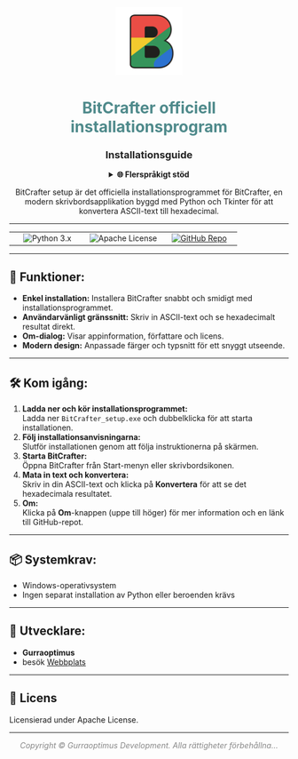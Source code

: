 <div align="center">

<img src="https://raw.githubusercontent.com/gurraoptimus/BitCrafter/gh-page/assets/BitCrafter%20(2).png" alt="BitCrafter Logo" width="120" />

# <span style="color:#4F8A8B;">BitCrafter officiell installationsprogram</span>
### <span style="font-size:1.1em; color:#222;">Installationsguide</span>

<details>
<summary><b>🌐 Flerspråkigt stöd</b></summary>

BitCrafter README finns på flera språk:

- [English](../README.md)
- [Svenska](/Multi-language/README.sv.md) (aktuell)
- [한국어](/Multi-language/README.ko.md)
- [Norsk](/Multi-language/README.no.md)

Vill du bidra med en översättning? Skapa en ny `README.[lang].md`-fil och skicka en pull request.
</details>

BitCrafter setup är det officiella installationsprogrammet för BitCrafter, en modern skrivbordsapplikation byggd med Python och Tkinter för att konvertera ASCII-text till hexadecimal.

</div>

---

<div align="center">

<table>
    <tr>
        <td align="center" width="33%">
            <img src="https://img.shields.io/badge/Python-3.x-blue?logo=python" alt="Python 3.x" />
        </td>
        <td align="center" width="33%">
            <img src="https://img.shields.io/badge/License-Apache-green.svg" alt="Apache License" />
        </td>
        <td align="center" width="33%">
            <a href="https://github.com/gurraoptimus/BitCrafter/tree/gh-page">
                <img src="https://img.shields.io/badge/GitHub-Repository-black?logo=github" alt="GitHub Repo" />
            </a>
        </td>
    </tr>
</table>

</div>

---

## 🚀 Funktioner:

- **Enkel installation:** Installera BitCrafter snabbt och smidigt med installationsprogrammet.
- **Användarvänligt gränssnitt:** Skriv in ASCII-text och se hexadecimalt resultat direkt.
- **Om-dialog:** Visar appinformation, författare och licens.
- **Modern design:** Anpassade färger och typsnitt för ett snyggt utseende.

---

## 🛠️ Kom igång:

<ol>
    <li>
        <b>Ladda ner och kör installationsprogrammet:</b><br>
        Ladda ner <code>BitCrafter_setup.exe</code> och dubbelklicka för att starta installationen.
    </li>
    <li>
        <b>Följ installationsanvisningarna:</b><br>
        Slutför installationen genom att följa instruktionerna på skärmen.
    </li>
    <li>
        <b>Starta BitCrafter:</b><br>
        Öppna BitCrafter från Start-menyn eller skrivbordsikonen.
    </li>
    <li>
        <b>Mata in text och konvertera:</b><br>
        Skriv in din ASCII-text och klicka på <b>Konvertera</b> för att se det hexadecimala resultatet.
    </li>
    <li>
        <b>Om:</b><br>
        Klicka på <b>Om</b>-knappen (uppe till höger) för mer information och en länk till GitHub-repot.
    </li>
</ol>

---

## 📦 Systemkrav:

- Windows-operativsystem  
- Ingen separat installation av Python eller beroenden krävs

---

## 👤 Utvecklare:

- **Gurraoptimus**  
- besök [Webbplats](https://gurraoptimus.github.io/BitCrafter)

---

## 📄 Licens

Licensierad under Apache License.

---

<div align="center" style="color:#888;">
    <em>Copyright &copy; Gurraoptimus Development. Alla rättigheter förbehållna&mldr;</em>
</div>
